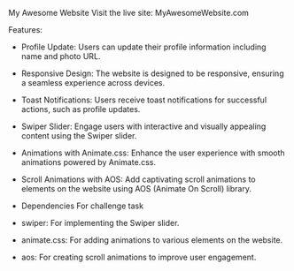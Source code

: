 My Awesome Website
Visit the live site: MyAwesomeWebsite.com

Features:
- Profile Update: Users can update their profile information including name and photo URL.
- Responsive Design: The website is designed to be responsive, ensuring a seamless experience across devices.
- Toast Notifications: Users receive toast notifications for successful actions, such as profile updates.
- Swiper Slider: Engage users with interactive and visually appealing content using the Swiper slider.
- Animations with Animate.css: Enhance the user experience with smooth animations powered by Animate.css.
- Scroll Animations with AOS: Add captivating scroll animations to elements on the website using AOS (Animate On Scroll) library.


- Dependencies For challenge task
- swiper: For implementing the Swiper slider.
- animate.css: For adding animations to various elements on the website.
- aos: For creating scroll animations to improve user engagement.